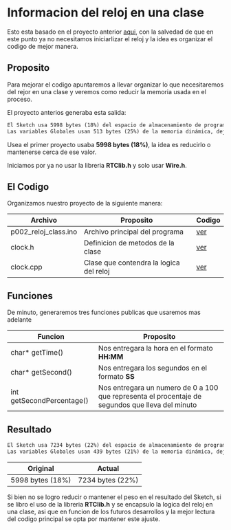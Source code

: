 # Informacion del reloj en una clase

Esto esta basado en el proyecto anterior [aqui](../p001_reloj_set/readme.md), con la salvedad de que en este punto ya no necesitamos iniciarlizar el reloj y la idea es organizar el codigo de mejor manera.

## Proposito

Para mejorar el codigo apuntaremos a llevar organizar lo que necesitaremos del rejor en una clase y veremos como reducir la memoria usada en el proceso.

El proyecto anterios generaba esta salida:

```txt
El Sketch usa 5998 bytes (18%) del espacio de almacenamiento de programa. El máximo es 32256 bytes.
Las variables Globales usan 513 bytes (25%) de la memoria dinámica, dejando 1535 bytes para las variables locales. El máximo es 2048 bytes.
```

Usea el primer proyecto usaba **5998 bytes (18%)**, la idea es reducirlo o mantenerse cerca de ese valor.

Iniciamos por ya no usar la libreria **RTClib.h** y solo usar **Wire.h**.

## El Codigo

Organizamos nuestro proyecto de la siguiente manera:

| Archivo              | Proposito                               | Codigo                      |
|----------------------|-----------------------------------------|-----------------------------|
| p002_reloj_class.ino | Archivo principal del programa          | [ver](p002_reloj_class.ino) |
| clock.h              | Definicion de metodos de la clase       | [ver](clock.h)              |
| clock.cpp            | Clase que contendra la logica del reloj | [ver](clock.cpp)            |

## Funciones

De minuto, generaremos tres funciones publicas que usaremos mas adelante

| Funcion                   | Proposito                                                                                        |
|---------------------------|--------------------------------------------------------------------------------------------------|
| char* getTime()           | Nos entregara la hora en el formato **HH:MM**                                                    |
| char* getSecond()         | Nos entregara los segundos en el formato **SS**                                                  |
| int getSecondPercentage() | Nos entregara un numero de 0 a 100 que representa el procentaje de segundos que lleva del minuto |

## Resultado

```txt
El Sketch usa 7234 bytes (22%) del espacio de almacenamiento de programa. El máximo es 32256 bytes.
Las variables Globales usan 439 bytes (21%) de la memoria dinámica, dejando 1609 bytes para las variables locales. El máximo es 2048 bytes.
```

|Original | Actual |
|---|---|
|5998 bytes (18%)|7234 bytes (22%)|

Si bien no se logro reducir o mantener el peso en el resultado del Sketch, si se libro el uso de la libreria **RTClib.h** y se encapsulo la logica del reloj en una clase, asi que en funcion de los futuros desarrollos y la mejor lectura del codigo principal se opta por mantener este ajuste.